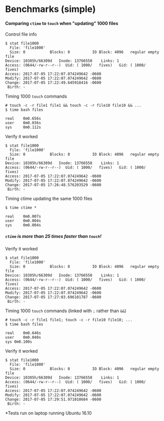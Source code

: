 # Benchmarks (simple)

#### Comparing `ctime` to `touch` when "updating" 1000 files

Control file info
```
$ stat file1000
  File: 'file1000'
  Size: 0         	Blocks: 0          IO Block: 4096   regular empty file
Device: 10305h/66309d	Inode: 13766558    Links: 1
Access: (0644/-rw-r--r--)  Uid: ( 1000/   fives)   Gid: ( 1000/   fives)
Access: 2017-07-05 17:22:07.074249642 -0600
Modify: 2017-07-05 17:22:07.074249642 -0600
Change: 2017-07-05 17:22:49.645918416 -0600
 Birth: -
```

Timing 1000 `touch` commands
```
# touch -c -r file1 file1 && touch -c -r file10 file10 && ...
$ time bash files

real	0m0.656s
user	0m0.036s
sys		0m0.112s
```

Verify it worked
```
$ stat file1000
  File: 'file1000'
  Size: 0         	Blocks: 0          IO Block: 4096   regular empty file
Device: 10305h/66309d	Inode: 13766558    Links: 1
Access: (0644/-rw-r--r--)  Uid: ( 1000/   fives)   Gid: ( 1000/   fives)
Access: 2017-07-05 17:22:07.074249642 -0600
Modify: 2017-07-05 17:22:07.074249642 -0600
Change: 2017-07-05 17:26:48.576203529 -0600
 Birth: -
```

Timing ctime updating the same 1000 files
```
$ time ctime *

real	0m0.007s
user	0m0.004s
sys		0m0.004s
```

##### `ctime` is more than 25 times faster than `touch`!

Verify it worked
```
$ stat file1000
  File: 'file1000'
  Size: 0         	Blocks: 0          IO Block: 4096   regular empty file
Device: 10305h/66309d	Inode: 13766558    Links: 1
Access: (0644/-rw-r--r--)  Uid: ( 1000/   fives)   Gid: ( 1000/   fives)
Access: 2017-07-05 17:22:07.074249642 -0600
Modify: 2017-07-05 17:22:07.074249642 -0600
Change: 2017-07-05 17:27:03.696101787 -0600
 Birth: -
```

Timing 1000 `touch` commands (linked with `;` rather than `&&`)
```
# touch -c -r file1 file1; touch -c -r file10 file10; ...
$ time bash files

real	0m0.646s
user	0m0.040s
sys	0m0.100s
```

Verify it worked
```
$ stat file1000
  File: 'file1000'
  Size: 0         	Blocks: 0          IO Block: 4096   regular empty file
Device: 10305h/66309d	Inode: 13766558    Links: 1
Access: (0644/-rw-r--r--)  Uid: ( 1000/   fives)   Gid: ( 1000/   fives)
Access: 2017-07-05 17:22:07.074249642 -0600
Modify: 2017-07-05 17:22:07.074249642 -0600
Change: 2017-07-05 17:29:51.971010684 -0600
 Birth: -
```

*Tests run on laptop running Ubuntu 16.10
